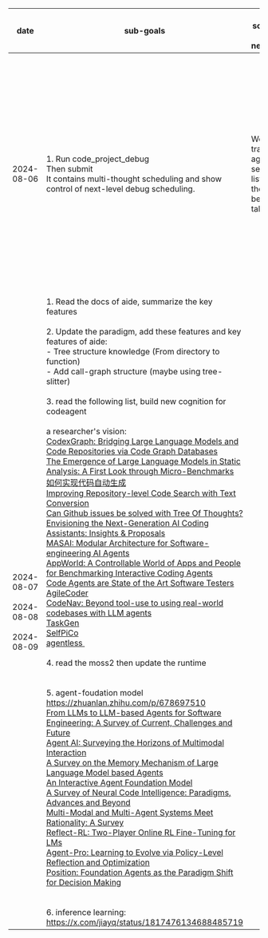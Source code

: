 

| date                                                   | sub-goals                                                                                                                                                                                                                                                                                                                                                                                                                                                                                                                                                                                                                                                                                                                                                                                                                                                                                                                                                                                                                                                                                                                                                                                                                                                                                                                                                                                                                                                                                                                                                                                                                                                                                                                                                                                                                                                                                                                                                                                                                                                                                                                                                                                                                                                                                                                                                                                                                                                                                                                                                                                                                                                                                                                                                                                                                                                                                                                                               | say somethig to my neverland                                           | pump myself up                                                                                                                                                                                                                                                     | review       |
| ------------------------------------------------------ | ------------------------------------------------------------------------------------------------------------------------------------------------------------------------------------------------------------------------------------------------------------------------------------------------------------------------------------------------------------------------------------------------------------------------------------------------------------------------------------------------------------------------------------------------------------------------------------------------------------------------------------------------------------------------------------------------------------------------------------------------------------------------------------------------------------------------------------------------------------------------------------------------------------------------------------------------------------------------------------------------------------------------------------------------------------------------------------------------------------------------------------------------------------------------------------------------------------------------------------------------------------------------------------------------------------------------------------------------------------------------------------------------------------------------------------------------------------------------------------------------------------------------------------------------------------------------------------------------------------------------------------------------------------------------------------------------------------------------------------------------------------------------------------------------------------------------------------------------------------------------------------------------------------------------------------------------------------------------------------------------------------------------------------------------------------------------------------------------------------------------------------------------------------------------------------------------------------------------------------------------------------------------------------------------------------------------------------------------------------------------------------------------------------------------------------------------------------------------------------------------------------------------------------------------------------------------------------------------------------------------------------------------------------------------------------------------------------------------------------------------------------------------------------------------------------------------------------------------------------------------------------------------------------------------------------------------------- | ---------------------------------------------------------------------- | ------------------------------------------------------------------------------------------------------------------------------------------------------------------------------------------------------------------------------------------------------------------ | ------------ |
| 2024-08-06                                             | 1. Run code_project_debug<br />Then submit<br />It contains multi-thought scheduling and show control of next-level debug scheduling.                                                                                                                                                                                                                                                                                                                                                                                                                                                                                                                                                                                                                                                                                                                                                                                                                                                                                                                                                                                                                                                                                                                                                                                                                                                                                                                                                                                                                                                                                                                                                                                                                                                                                                                                                                                                                                                                                                                                                                                                                                                                                                                                                                                                                                                                                                                                                                                                                                                                                                                                                                                                                                                                                                                                                                                                                   | We will travel in agean sea,<br />listening the beautiful tales of it. | 17 -- senior year of high school<br />27 -- now<br />Decisive moments in my life.<br /><br />I love you, xy. I love you, my mom.<br />I will achieve that, turn on the light, <br /><br />No matter how difficult it is, to the shining people !                  | All clear ! |
| 2024-08-07<br /><br />2024-08-08<br /><br />2024-08-09 | 1. Read the docs of aide, summarize the key features<br /><br />2. Update the paradigm, add these features and key features of aide:<br />- Tree structure knowledge (From directory to function)<br />- Add call-graph structure (maybe using tree-slitter)<br /><br />3. read the following list, build new cognition for codeagent<br /><br />a researcher's vision:<br />[CodexGraph: Bridging Large Language Models and Code Repositories via Code Graph Databases](https://arxiv.org/abs/2408.03910)<br />[The Emergence of Large Language Models in Static Analysis: A First Look through Micro-Benchmarks](https://arxiv.org/html/2402.17679v1) <br />[如何实现代码自动生成](https://www.zhihu.com/question/349309063/answer/3522210167) <br />[Improving Repository-level Code Search with Text Conversion](https://aclanthology.org/2024.naacl-srw.15/)<br />[Can Github issues be solved with Tree Of Thoughts?](https://arxiv.org/abs/2405.13057)<br />[Envisioning the Next-Generation AI Coding Assistants: Insights &amp; Proposals](https://arxiv.org/abs/2403.14592)<br />[MASAI: Modular Architecture for Software-engineering AI Agents](https://arxiv.org/abs/2406.11638)<br />[AppWorld: A Controllable World of Apps and People for Benchmarking Interactive Coding Agents](https://arxiv.org/abs/2407.18901)<br />[Code Agents are State of the Art Software Testers](https://arxiv.org/abs/2406.12952)<br />[AgileCoder](https://arxiv.org/abs/2406.11912)<br />[CodeNav: Beyond tool-use to using real-world codebases with LLM agents](https://arxiv.org/abs/2406.12276)<br />[TaskGen](https://arxiv.org/abs/2407.15734)<br />[SelfPiCo](https://arxiv.org/abs/2407.16974)<br />[agentless ](https://arxiv.org/pdf/2407.01489)  <br /><br />4. read the moss2 then update the runtime<br /><br /><br />5. agent-foudation model<br />https://zhuanlan.zhihu.com/p/678697510<br />[From LLMs to LLM-based Agents for Software Engineering: A Survey of Current, Challenges and Future](https://arxiv.org/abs/2408.02479)<br /> [Agent AI: Surveying the Horizons of Multimodal Interaction](https://arxiv.org/abs/2401.03568)<br /> [A Survey on the Memory Mechanism of Large Language Model based Agents](https://arxiv.org/abs/2404.13501)  <br />  [An Interactive Agent Foundation Model](https://arxiv.org/abs/2402.05929) <br />  [A Survey of Neural Code Intelligence: Paradigms, Advances and Beyond](https://arxiv.org/abs/2403.14734) <br />  [Multi-Modal and Multi-Agent Systems Meet Rationality: A Survey](https://arxiv.org/abs/2406.00252) <br /> [Reflect-RL: Two-Player Online RL Fine-Tuning for LMs](https://arxiv.org/abs/2402.12621) <br /> [Agent-Pro: Learning to Evolve via Policy-Level Reflection and Optimization](https://arxiv.org/abs/2402.17574) <br /> [Position: Foundation Agents as the Paradigm Shift for Decision Making](https://arxiv.org/abs/2405.17009)<br /><br /><br />6. inference learning:<br />https://x.com/jiayq/status/1817476134688485719 |                                                                        | Don't worry, things will just be fine !<br />The only failure is giving up, so if I don't give up, I won't fail<br />Don't go gentle into that goodnight<br /><br />I want to become person like JerryYin   !<br />Opensource is the most important step for me |              |
